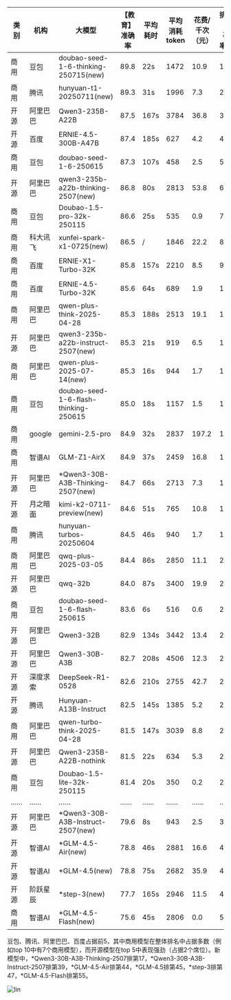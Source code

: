 
|类别|机构|大模型|【教育】准确率|平均耗时|平均消耗token|花费/千次（元）|排名（准确率）|
|---|---|-----|-------------------|-------|-----------|-----------|-----------|
|商用|豆包|doubao-seed-1-6-thinking-250715(new)|89.8|22s|1472|10.9|1|
|商用|腾讯|hunyuan-t1-20250711(new)|89.3|31s|1996|7.3|2|
|开源|阿里巴巴|Qwen3-235B-A22B|87.5|167s|3784|36.8|3|
|开源|百度|ERNIE-4.5-300B-A47B|87.4|185s|627|4.2|4|
|商用|豆包|doubao-seed-1-6-250615|87.3|107s|458|2.5|5|
|开源|阿里巴巴|qwen3-235b-a22b-thinking-2507(new)|86.8|80s|2813|53.8|6|
|商用|豆包|Doubao-1.5-pro-32k-250115|86.6|25s|535|0.9|7|
|商用|科大讯飞|xunfei-spark-x1-0725(new)|86.5|/|1846|22.2|8|
|商用|百度|ERNIE-X1-Turbo-32K|85.8|157s|2210|8.5|9|
|商用|百度|ERNIE-4.5-Turbo-32K|85.6|64s|689|1.9|10|
|商用|阿里巴巴|qwen-plus-think-2025-04-28|85.3|188s|2513|19.1|11|
|开源|阿里巴巴|qwen3-235b-a22b-instruct-2507(new)|85.3|21s|919|6.5|12|
|商用|阿里巴巴|qwen-plus-2025-07-14(new)|85.3|16s|944|1.7|13|
|商用|豆包|doubao-seed-1-6-flash-thinking-250615|85.0|18s|1157|1.5|14|
|商用|google|gemini-2.5-pro|84.9|32s|2837|197.2|15|
|商用|智谱AI|GLM-Z1-AirX|84.9|37s|2459|16.8|16|
|开源|阿里巴巴|*Qwen3-30B-A3B-Thinking-2507(new)|84.7|66s|2713|7.3|17|
|开源|月之暗面|kimi-k2-0711-preview(new)|84.6|51s|765|10.8|18|
|商用|腾讯|hunyuan-turbos-20250604|84.5|46s|940|1.7|19|
|商用|阿里巴巴|qwq-plus-2025-03-05|84.4|86s|2850|11.1|20|
|开源|阿里巴巴|qwq-32b|84.0|87s|3400|19.9|21|
|商用|豆包|doubao-seed-1-6-flash-250615|83.6|6s|516|0.6|22|
|开源|阿里巴巴|Qwen3-32B|82.9|134s|3442|13.4|23|
|开源|阿里巴巴|Qwen3-30B-A3B|82.7|208s|4506|12.3|24|
|开源|深度求索|DeepSeek-R1-0528|82.6|210s|2755|42.7|25|
|开源|腾讯|Hunyuan-A13B-Instruct|82.5|145s|1385|5.2|26|
|商用|阿里巴巴|qwen-turbo-think-2025-04-28|81.5|147s|3039|8.8|27|
|开源|阿里巴巴|Qwen3-235B-A22B-nothink|81.5|22s|634|5.3|28|
|商用|豆包|Doubao-1.5-lite-32k-250115|81.4|20s|350|0.2|29|
|……|……|……|……|……|……|……|……|
|开源|阿里巴巴|*Qwen3-30B-A3B-Instruct-2507(new)|79.6|8s|943|2.5|39|
|开源|智谱AI|*GLM-4.5-Air(new)|78.8|46s|2881|16.6|44|
|开源|智谱AI|*GLM-4.5(new)|78.8|75s|2682|35.9|45|
|开源|阶跃星辰|*step-3(new)|77.7|165s|2946|11.5|47|
|商用|智谱AI|*GLM-4.5-Flash(new)|75.6|45s|2806|0.0|55|<br><br>


豆包、腾讯、阿里巴巴、百度占据前5，其中商用模型在整体排名中占据多数（例如top 10中有7个商用模型），而开源模型在top 5中表现强劲（占据2个席位）。新模型中，*Qwen3-30B-A3B-Thinking-2507排第17，*Qwen3-30B-A3B-Instruct-2507排第39，*GLM-4.5-Air排第44，*GLM-4.5排第45，*step-3排第47，*GLM-4.5-Flash排第55。

![lin](../pic/教育.png)
